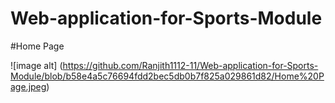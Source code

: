 # Web-application-for-Sports-Module
#Home Page

![image alt] (https://github.com/Ranjith1112-11/Web-application-for-Sports-Module/blob/b58e4a5c76694fdd2bec5db0b7f825a029861d82/Home%20Page.jpeg)
